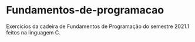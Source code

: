 # Fundamentos-de-programacao
Exercícios da cadeira de Fundamentos de Programação do semestre 2021.1 feitos na linguagem C.

